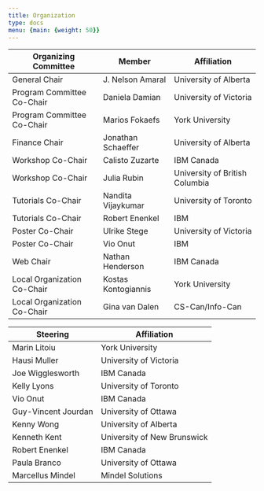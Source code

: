 ```yaml
---
title: Organization 
type: docs
menu: {main: {weight: 50}}
---
```


<table class="table">
  <thead>
    <tr>
      <th scope="Organizing Committee">Organizing Committee</th>
      <th scope="Member">Member</th>
      <th scope="Affiliation">Affiliation</th>
    </tr>
  </thead>
  <tbody>
    <tr>
      <td>General Chair</td>
      <td>J. Nelson Amaral</td>
      <td>University of Alberta</td>
    </tr>
    <tr>
      <td>Program Committee Co-Chair</td>
      <td>Daniela Damian</td>
      <td>University of Victoria</td>
    </tr>
      <td>Program Committee Co-Chair</td>
      <td>Marios Fokaefs</td>
      <td>York University</td>
    </tr>
    <tr>
      <td>Finance Chair</td>
      <td>Jonathan Schaeffer</td>
      <td>University of Alberta</td>
    </tr>
    <tr>
      <td>Workshop Co-Chair</td>
      <td>Calisto Zuzarte</td>
      <td>IBM Canada</td>
    </tr>
    <tr>
      <td>Workshop Co-Chair</td>
      <td>Julia Rubin</td>
      <td>University of British Columbia</td>
    </tr>
    <tr>
      <td>Tutorials Co-Chair</td>
      <td>Nandita Vijaykumar</td>
      <td>University of Toronto</td>
    </tr>
    <tr>
      <td>Tutorials Co-Chair</td>
      <td>Robert Enenkel</td>
      <td>IBM</td>
    </tr>
    <tr>
      <td>Poster Co-Chair</td>
      <td>Ulrike Stege</td>
      <td>University of Victoria</td>
    </tr>
    <tr>
      <td>Poster Co-Chair</td>
      <td>Vio Onut</td>
      <td>IBM</td>
    </tr>
    <tr>
      <td>Web Chair</td>
      <td>Nathan Henderson</td>
      <td>IBM Canada</td>
    </tr>
    <tr>
      <td>Local Organization Co-Chair</td>
      <td>Kostas Kontogiannis</td>
      <td>York University</td>
    </tr>
    <tr>
      <td>Local Organization Co-Chair</td>
      <td>Gina van Dalen</td>
      <td>CS-Can/Info-Can</td>
    </tr>

</tbody>
</table>

<table class="table">
  <thead>
    <tr>
      <th scope="Steering Committee">Steering</th>
      <th scope="Affiliation">Affiliation</th>
    </tr>
  </thead>
  <tbody>
    <tr>
	<td>Marin Litoiu</td>
	<td>York University</td>
	</tr>
     <tr>
	<td>Hausi Muller</td>
	<td>University of Victoria</td>
	</tr>
	<tr>
	<td>Joe Wigglesworth</td>
	<td>IBM Canada</td>
	</tr>
	<tr>
	<td>Kelly Lyons</td>
	<td>University of Toronto</td>
	</tr>
	<tr>
	<td>Vio Onut</td>
	<td>IBM Canada</td>
	</tr>
	<tr>
	<td>Guy-Vincent Jourdan</td>
	<td>University of Ottawa</td>
	</tr>
	<tr>
	<td>Kenny Wong</td>
	<td>University of Alberta</td>
	</tr>
	<tr>
	<td>Kenneth Kent</td> 
	<td>University of New Brunswick</td>
	</tr>
	<tr>
	<td>Robert Enenkel</td> 
	<td>IBM Canada</td>
	</tr>
	<tr>
	<td>Paula Branco</td> 
	<td>University of Ottawa</td>
	</tr>
	<tr>
	<td>Marcellus Mindel</td>
	<td>Mindel Solutions</td>
	</tr>
	</tbody>
</table>
	
